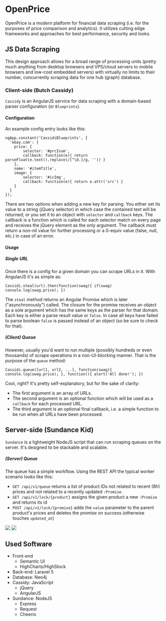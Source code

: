 # OpenPrice

OpenPrice is a modern platform for financial data scraping (i.e. for the purposes of price comparison and analytics).
It utilizes cutting edge frameworks and approaches for best performance, security and looks.

## JS Data Scraping

This design approach allows for a broad range of processing units (pretty much anything from desktop browsers and VPS/cloud servers to mobile browsers and low-cost embedded servers) with virtually no limits to their number, concurrently scraping data for one hub (graph) database.

### Client-side (Butch Cassidy)
`Cassidy` is an AngularJS service for data scraping with a domain-based parser configuration (or `Blueprints`).

#### Configuration
An example config entry looks like this:
```
ngApp.constant('CassidiBlueprints', {
  'ebay.com': {
  	price: {
  		selector: '#prcIsum',
  		callback: function(e){ return parseFloat(e.text().replace(/[^\d.]/g, '')) }
  	},
  	name: '#itemTitle',
  	image: {
  		selector: '#icImg',
  		callback: function(e){ return e.attr('src') }
  	}
  }
});
```
There are two options when adding a new key for parsing. You either set its value to a string (jQuery selector) in which case the contained text will be returned; or you set it to an object with `selector` and `callback` keys.
The callback is a function which is called for each selector match on every page and receives the jQuery element as the only argument. The callback must return a non-nil value for further processing or a 0-equiv value (false, null, etc.) in case of an error.

#### Usage

##### Single URL
Once there is a config for a given domain you can scrape URLs in it. With AngularJS it's as simple as:
```
Cassidi.steal(url).then(function(swag){ if(swag) console.log(swag.price); })
```
The `steal` method returns an Angular Promise which is later ("asynchronously") called. The closure for the promise receives an object as a sole argument which has the same keys as the parser for that domain. Each key is either a parse result value or `false`. In case all keys have failed to parse boolean `false` is passed instead of an object (so be sure to check for that).

##### (Client) Queue
However, usually you'd want to run multiple (possibly hundreds or even thousands) of scrape operations in a non-UI-blocking manner. That is the purpose of the `queue` method:
```
Cassidi.queue([url1, url2, ...], function(swag){ console.log(swag.price); }, function(){ alert('All done!'); })
```
Cool, right? It's pretty self-explanatory, but for the sake of clarity:
* The first argument is an array of URLs.
* The second argument is an optional function which will be used as a `callback` for each processed URL.
* The third argument is an optional final callback, i.e. a simple function to be run when all URLs have been processed.

## Server-side (Sundance Kid)
`Sundance` is a lightweight NodeJS script that can run scraping queues on the server.
It's designed to be stackable and scalable.

##### (Server) Queue
The queue has a simple workflow. Using the REST API the typical worker scenario looks like this:

* `GET /api/v1/queue` returns a list of product IDs not related to recent (8h) prices and not related to a recently updated `:Promise`.
* `GET /api/v1/lock/{product}` assigns the given product a new `:Promise` and returns its id
* `POST /api/v1/lock/{promise}` adds the `value` parameter to the parent product's prices and deletes the promise on success (otherwise touches `updated_at`)

<img src="http://s27.postimg.org/wmjcshfyb/Screenshot_from_2015_06_06_23_36_59.png">
<img src="http://s27.postimg.org/xnf03v7k3/Screenshot_from_2015_06_06_23_41_34.png">

## Used Software
* Front-end
  * Semantic UI
  * HighCharts/HighStock
* Back-end: Laravel 5
* Database: Neo4j
* Cassidy: JavaScript 
  * jQuery
  * AngularJS
* Sundance: NodeJS
  * Express
  * Request
  * Cheerio
